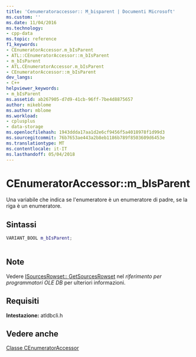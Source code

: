 ```yaml
---
title: 'Cenumeratoraccessor:: M_bisparent | Documenti Microsoft'
ms.custom: ''
ms.date: 11/04/2016
ms.technology:
- cpp-data
ms.topic: reference
f1_keywords:
- CEnumeratorAccessor.m_bIsParent
- ATL::CEnumeratorAccessor::m_bIsParent
- m_bIsParent
- ATL.CEnumeratorAccessor.m_bIsParent
- CEnumeratorAccessor::m_bIsParent
dev_langs:
- C++
helpviewer_keywords:
- m_bIsParent
ms.assetid: ab267905-d7d9-41cb-96ff-7be4d8875657
author: mikeblome
ms.author: mblome
ms.workload:
- cplusplus
- data-storage
ms.openlocfilehash: 1943ddda17aa1d2e6cf9456f5a4018978f1d99d3
ms.sourcegitcommit: 76b7653ae443a2b8eb1186b789f8503609d6453e
ms.translationtype: MT
ms.contentlocale: it-IT
ms.lasthandoff: 05/04/2018
---
```

# <a name="cenumeratoraccessormbisparent"></a>CEnumeratorAccessor::m_bIsParent
Una variabile che indica se l'enumeratore è un enumeratore di padre, se la riga è un enumeratore.  
  
## <a name="syntax"></a>Sintassi  
  
```cpp
VARIANT_BOOL m_bIsParent;  
  
```  
  
## <a name="remarks"></a>Note  
 Vedere [ISourcesRowset:: GetSourcesRowset](https://msdn.microsoft.com/en-us/library/ms711200.aspx) nel *riferimento per programmatori OLE DB* per ulteriori informazioni.  
  
## <a name="requirements"></a>Requisiti  
 **Intestazione:** atldbcli.h  
  
## <a name="see-also"></a>Vedere anche  
 [Classe CEnumeratorAccessor](../../data/oledb/cenumeratoraccessor-class.md)